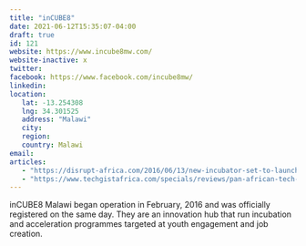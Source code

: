 ```yaml
---
title: "inCUBE8"
date: 2021-06-12T15:35:07-04:00
draft: true
id: 121
website: https://www.incube8mw.com/
website-inactive: x
twitter: 
facebook: https://www.facebook.com/incube8mw/
linkedin: 
location: 
   lat: -13.254308
   lng: 34.301525
   address: "Malawi"
   city: 
   region: 
   country: Malawi
email: 
articles:
   - "https://disrupt-africa.com/2016/06/13/new-incubator-set-to-launch-in-malawi/"
   - "https://www.techgistafrica.com/specials/reviews/pan-african-tech-network-expands-to-chad-and-dr-congo-with-11-new-tech-hubs/"
---
```

inCUBE8 Malawi began operation in February, 2016 and was officially registered on the same day. They are an innovation hub that run incubation and acceleration programmes targeted at youth engagement and job creation.  
